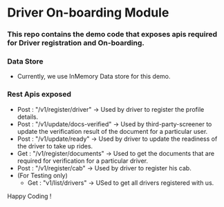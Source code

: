 # Driver On-boarding Module

### This repo contains the demo code that exposes apis required for Driver registration and On-boarding.

### Data Store
* Currently, we use InMemory Data store for this demo.

### Rest Apis exposed

- Post : "/v1/register/driver" -> Used by driver to register the profile details.
- Post : "/v1/update/docs-verified" -> Used by third-party-screener to update the verification result of the document for a particular user.
- Post : "/v1/update/ready" -> Used by driver to update the readiness of the driver to take up rides.
- Get  : "/v1/register/documents" -> Used to get the documents that are required for verification for a particular driver.
- Post : "/v1/register/cab" -> Used by driver to register his cab.
- (For Testing only)
  - Get : "v1/list/drivers" -> USed to get all drivers registered with us.


Happy Coding !
